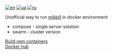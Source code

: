 [![en](https://img.shields.io/badge/lang-en-red.svg)](README.md)
[![ua](https://img.shields.io/badge/lang-ua-yellow.svg)](README.ua.md)
[![ru](https://img.shields.io/badge/lang-ru-blue.svg)](README.ru.md)

Unofficial way to run [mikbill](https://mikbill.pro) in docker environment

+ compose - single server solution
+ swarm - cluster version

[Build own containers](https://github.com/Nekkoy/docker_mikbill_containers)<br>
[Docker hub](https://hub.docker.com/repositories/nekkoy)
